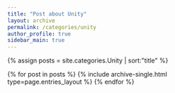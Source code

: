 ```yaml
---
title: "Post about Unity"
layout: archive
permalink: /categories/unity
author_profile: true
sidebar_main: true
---
```


{% assign posts = site.categories.Unity | sort:"title" %}

{% for post in posts %}
  {% include archive-single.html type=page.entries_layout %}
{% endfor %}
